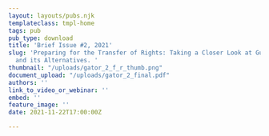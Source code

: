 ```yaml
---
layout: layouts/pubs.njk
templateclass: tmpl-home
tags: pub
pub_type: download
title: 'Brief Issue #2, 2021'
slug: 'Preparing for the Transfer of Rights: Taking a Closer Look at Guardianship
  and its Alternatives. '
thumbnail: "/uploads/gator_2_f_r_thumb.png"
document_upload: "/uploads/gator_2_final.pdf"
authors: ''
link_to_video_or_webinar: ''
embed: ''
feature_image: ''
date: 2021-11-22T17:00:00Z

---
```

